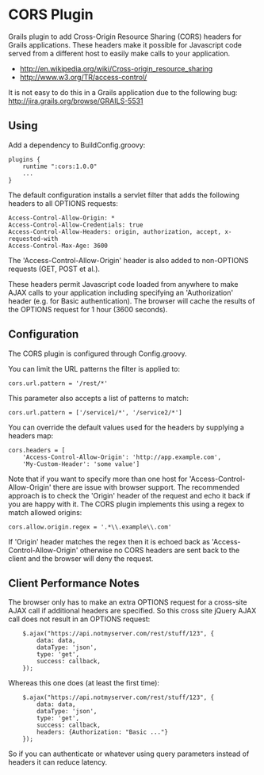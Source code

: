 CORS Plugin
===========

Grails plugin to add Cross-Origin Resource Sharing (CORS) headers for Grails applications.
These headers make it possible for Javascript code served from a different host to easily make calls to your
application.

 * http://en.wikipedia.org/wiki/Cross-origin_resource_sharing
 * http://www.w3.org/TR/access-control/

It is not easy to do this in a Grails application due to the following bug: http://jira.grails.org/browse/GRAILS-5531

Using
-----

Add a dependency to BuildConfig.groovy:

    plugins {
        runtime ":cors:1.0.0"
        ...
    }

The default configuration installs a servlet filter that adds the following headers to all OPTIONS requests:

    Access-Control-Allow-Origin: *
    Access-Control-Allow-Credentials: true
    Access-Control-Allow-Headers: origin, authorization, accept, x-requested-with
    Access-Control-Max-Age: 3600

The 'Access-Control-Allow-Origin' header is also added to non-OPTIONS requests (GET, POST et al.).

These headers permit Javascript code loaded from anywhere to make AJAX calls to your application including specifying
an 'Authorization' header (e.g. for Basic authentication). The browser will cache the results of the OPTIONS request
for 1 hour (3600 seconds).

Configuration
-------------

The CORS plugin is configured through Config.groovy.

You can limit the URL patterns the filter is applied to:

    cors.url.pattern = '/rest/*'

This parameter also accepts a list of patterns to match:

    cors.url.pattern = ['/service1/*', '/service2/*']

You can override the default values used for the headers by supplying a headers map:

    cors.headers = [
        'Access-Control-Allow-Origin': 'http://app.example.com',
        'My-Custom-Header': 'some value']

Note that if you want to specify more than one host for 'Access-Control-Allow-Origin' there are issue with
browser support. The recommended approach is to check the 'Origin' header of the request and echo it back
if you are happy with it. The CORS plugin implements this using a regex to match allowed origins:

    cors.allow.origin.regex = '.*\\.example\\.com'

If 'Origin' header matches the regex then it is echoed back as 'Access-Control-Allow-Origin' otherwise no CORS
headers are sent back to the client and the browser will deny the request.

Client Performance Notes
------------------------

The browser only has to make an extra OPTIONS request for a cross-site AJAX call if additional headers are specified.
So this cross site jQuery AJAX call does not result in an OPTIONS request:

        $.ajax("https://api.notmyserver.com/rest/stuff/123", {
            data: data,
            dataType: 'json',
            type: 'get',
            success: callback,
        });

Whereas this one does (at least the first time):

        $.ajax("https://api.notmyserver.com/rest/stuff/123", {
            data: data,
            dataType: 'json',
            type: 'get',
            success: callback,
            headers: {Authorization: "Basic ..."}
        });

So if you can authenticate or whatever using query parameters instead of headers it can reduce latency.
